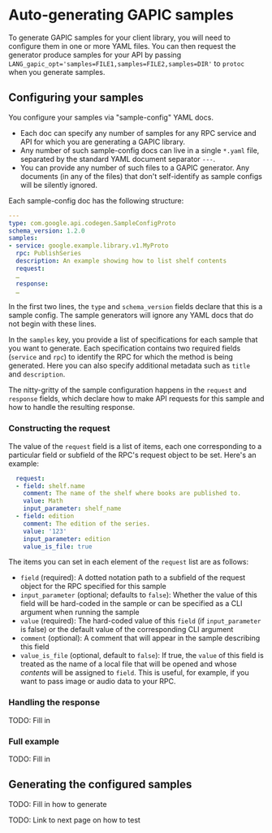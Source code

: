 # Auto-generating GAPIC samples

To generate GAPIC samples for your client library, you will need to configure
them in one or more YAML files. You can then request the generator produce
samples for your API by passing
`LANG_gapic_opt='samples=FILE1,samples=FILE2,samples=DIR'` to `protoc` when
you generate samples.

## Configuring your samples

You configure your samples via "sample-config" YAML docs. 
* Each doc can specify any number of samples for any RPC service and API for
which you are generating a GAPIC library.
* Any number of such sample-config docs can live in a single ``*.yaml`` file,
separated by the standard YAML document separator ``---``.
* You can provide any number of such files to a GAPIC generator. Any documents
(in any of the files) that don't self-identify as sample configs will be
silently ignored.

Each sample-config doc has the following structure:

```yaml
---
type: com.google.api.codegen.SampleConfigProto
schema_version: 1.2.0
samples:
- service: google.example.library.v1.MyProto
  rpc: PublishSeries
  description: An example showing how to list shelf contents
  request:
  …
  response:
  …
```

In the first two lines, the `type` and `schema_version` fields declare that this
is a sample config. The sample generators will ignore any YAML docs that do not
begin with these lines.

In the `samples` key, you provide a list of specifications for each sample that
you want to generate. Each specification contains two required fields (`service`
and `rpc`) to identify the RPC for which the method is being generated. Here you
can also specify additional metadata such as `title` and `description`.

The nitty-gritty of the sample configuration happens in the `request` and
`response` fields, which declare how to make API requests for this sample and
how to handle the resulting response.

### Constructing the request

The value of the `request` field is a list of items, each one corresponding to a
particular field or subfield of the RPC's request object to be set. Here's an
example:

```yaml
  request:
  - field: shelf.name
    comment: The name of the shelf where books are published to.
    value: Math
    input_parameter: shelf_name
  - field: edition
    comment: The edition of the series.
    value: '123'
    input_parameter: edition
    value_is_file: true
```

The items you can set in each element of the `request` list are as follows:
- `field` (required): A dotted notation path to a subfield of the request object for the RPC specified for this sample
- `input_parameter` (optional; defaults to `false`): Whether the value of this
  field will be hard-coded in the sample or can be specified as a CLI argument
  when running the sample
- `value` (required): The hard-coded value of this `field` (if `input_parameter`
  is false) or the default value of the corresponding CLI argument
- `comment` (optional): A comment that will appear in the sample describing this field
- `value_is_file` (optional, default to `false`): If true, the `value` of this
  field is treated as the name of a local file that will be opened and whose
  _contents_ will be assigned to `field`. This is useful, for example, if you
  want to pass image or audio data to your RPC.
  
  
### Handling the response

TODO: Fill in

### Full example

TODO: Fill in

## Generating the configured samples

TODO: Fill in how to generate

TODO: Link to next page on how to test



